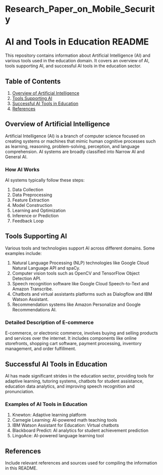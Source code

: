 # Research_Paper_on_Mobile_Security

# AI and Tools in Education README

This repository contains information about Artificial Intelligence (AI) and various tools used in the education domain. It covers an overview of AI, tools supporting AI, and successful AI tools in the education sector.

## Table of Contents

1. [Overview of Artificial Intelligence](#overview-of-artificial-intelligence)
2. [Tools Supporting AI](#tools-supporting-ai)
3. [Successful AI Tools in Education](#successful-ai-tools-in-education)
4. [References](#references)

## Overview of Artificial Intelligence

Artificial Intelligence (AI) is a branch of computer science focused on creating systems or machines that mimic human cognitive processes such as learning, reasoning, problem-solving, perception, and language comprehension. AI systems are broadly classified into Narrow AI and General AI.

### How AI Works

AI systems typically follow these steps:
1. Data Collection
2. Data Preprocessing
3. Feature Extraction
4. Model Construction
5. Learning and Optimization
6. Inference or Prediction
7. Feedback Loop

## Tools Supporting AI

Various tools and technologies support AI across different domains. Some examples include:
1. Natural Language Processing (NLP) technologies like Google Cloud Natural Language API and spaCy.
2. Computer vision tools such as OpenCV and TensorFlow Object Detection API.
3. Speech recognition software like Google Cloud Speech-to-Text and Amazon Transcribe.
4. Chatbots and virtual assistants platforms such as Dialogflow and IBM Watson Assistant.
5. Recommendation systems like Amazon Personalize and Google Recommendations AI.

### Detailed Description of E-commerce

E-commerce, or electronic commerce, involves buying and selling products and services over the internet. It includes components like online storefronts, shopping cart software, payment processing, inventory management, and order fulfillment.

## Successful AI Tools in Education

AI has made significant strides in the education sector, providing tools for adaptive learning, tutoring systems, chatbots for student assistance, education data analytics, and improving speech recognition and pronunciation.

### Examples of AI Tools in Education
1. Knewton: Adaptive learning platform
2. Carnegie Learning: AI-powered math teaching tools
3. IBM Watson Assistant for Education: Virtual chatbots
4. Blackboard Predict: AI analytics for student achievement prediction
5. LingoAce: AI-powered language learning tool

## References

Include relevant references and sources used for compiling the information in this README.

